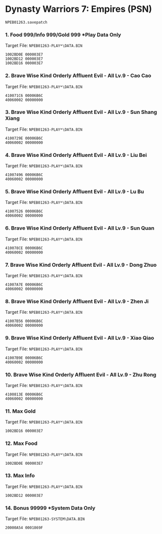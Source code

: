#  Dynasty Warriors 7: Empires (PSN) 

`NPEB01263.savepatch`

### 1. Food 999/Info 999/Gold 999 *Play Data Only

Target File: `NPEB01263-PLAY*\DATA.BIN`

```
1002BD0E 000003E7
1002BD12 000003E7
1002BD16 000003E7
```

### 2. Brave Wise Kind Orderly Affluent Evil - All Lv.9 - Cao Cao

Target File: `NPEB01263-PLAY*\DATA.BIN`

```
410071C6 00006B6C
40060002 00000000
```

### 3. Brave Wise Kind Orderly Affluent Evil - All Lv.9 - Sun Shang Xiang

Target File: `NPEB01263-PLAY*\DATA.BIN`

```
4100729E 00006B6C
40060002 00000000
```

### 4. Brave Wise Kind Orderly Affluent Evil - All Lv.9 - Liu Bei

Target File: `NPEB01263-PLAY*\DATA.BIN`

```
41007496 00006B6C
40060002 00000000
```

### 5. Brave Wise Kind Orderly Affluent Evil - All Lv.9 - Lu Bu

Target File: `NPEB01263-PLAY*\DATA.BIN`

```
41007526 00006B6C
40060002 00000000
```

### 6. Brave Wise Kind Orderly Affluent Evil - All Lv.9 - Sun Quan

Target File: `NPEB01263-PLAY*\DATA.BIN`

```
410078CE 00006B6C
40060002 00000000
```

### 7. Brave Wise Kind Orderly Affluent Evil - All Lv.9 - Dong Zhuo

Target File: `NPEB01263-PLAY*\DATA.BIN`

```
41007A7E 00006B6C
40060002 00000000
```

### 8. Brave Wise Kind Orderly Affluent Evil - All Lv.9 - Zhen Ji

Target File: `NPEB01263-PLAY*\DATA.BIN`

```
41007B56 00006B6C
40060002 00000000
```

### 9. Brave Wise Kind Orderly Affluent Evil - All Lv.9 - Xiao Qiao

Target File: `NPEB01263-PLAY*\DATA.BIN`

```
41007B9E 00006B6C
40060002 00000000
```

### 10. Brave Wise Kind Orderly Affluent Evil - All Lv.9 - Zhu Rong

Target File: `NPEB01263-PLAY*\DATA.BIN`

```
4100813E 00006B6C
40060002 00000000
```

### 11. Max Gold

Target File: `NPEB01263-PLAY*\DATA.BIN`

```
1002BD16 000003E7
```

### 12. Max Food

Target File: `NPEB01263-PLAY*\DATA.BIN`

```
1002BD0E 000003E7
```

### 13. Max Info

Target File: `NPEB01263-PLAY*\DATA.BIN`

```
1002BD12 000003E7
```

### 14. Bonus 99999 *System Data Only

Target File: `NPEB01263-SYSTEM\DATA.BIN`

```
20000A54 0001869F
```

